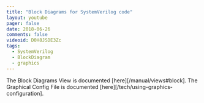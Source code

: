 ```yaml
---
title: "Block Diagrams for SystemVerilog code"
layout: youtube
pager: false
date: 2018-06-26
comments: false
videoid: D0H8JSDE3Zc
tags:
  - SystemVerilog
  - BlockDiagram
  - graphics
---
```


The Block Diagrams View is documented [here][/manual/views#block].
The Graphical Config File is documented [here][/tech/using-graphics-configuration].
